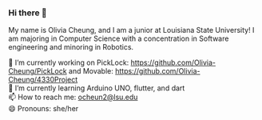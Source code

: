 ### Hi there 👋

My name is Olivia Cheung, and I am a junior at Louisiana State University! I am majoring in Computer Science with a concentration in Software engineering and minoring in Robotics. 

🔭 I’m currently working on PickLock: https://github.com/Olivia-Cheung/PickLock and Movable: https://github.com/Olivia-Cheung/4330Project<br />
🌱 I’m currently learning Arduino UNO, flutter, and dart   <br />
📫 How to reach me: ocheun2@lsu.edu  <br />
😄 Pronouns: she/her <br />
<!--
**Olivia-Cheung/Olivia-Cheung** is a ✨ _special_ ✨ repository because its `README.md` (this file) appears on your GitHub profile.

Here are some ideas to get you started:

- 🔭 I’m currently working on ...
- 🌱 I’m currently learning ...
- 👯 I’m looking to collaborate on ...
- 🤔 I’m looking for help with ...
- 💬 Ask me about ...
- 📫 How to reach me: ...
- 😄 Pronouns: ...
- ⚡ Fun fact: ...
-->
